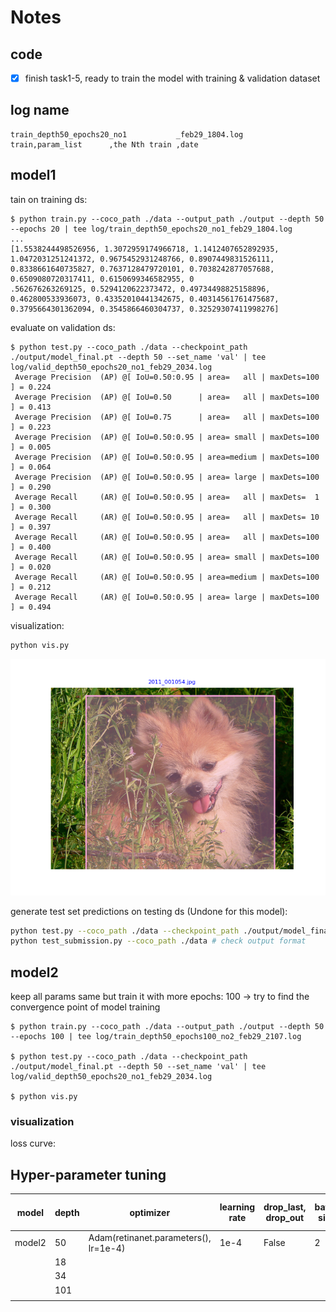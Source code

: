 # Notes

## code

- [x] finish task1-5, ready to train the model with training & validation dataset

## log name

```
train_depth50_epochs20_no1           _feb29_1804.log
train,param_list      ,the Nth train ,date
```

## model1

tain on training ds:

```console
$ python train.py --coco_path ./data --output_path ./output --depth 50 --epochs 20 | tee log/train_depth50_epochs20_no1_feb29_1804.log
...
[1.5538244498526956, 1.3072959174966718, 1.1412407652892935, 1.0472031251241372, 0.9675452931248766, 0.8907449831526111, 0.8338661640735827, 0.7637128479720101, 0.7038242877057688, 0.6509080720317411, 0.6150699346582955, 0
.562676263269125, 0.5294120622373472, 0.49734498825158896, 0.462800533936073, 0.43352010441342675, 0.40314561761475687, 0.3795664301362094, 0.3545866460304737, 0.32529307411998276]
```

evaluate on validation ds:

```console
$ python test.py --coco_path ./data --checkpoint_path ./output/model_final.pt --depth 50 --set_name 'val' | tee log/valid_depth50_epochs20_no1_feb29_2034.log
 Average Precision  (AP) @[ IoU=0.50:0.95 | area=   all | maxDets=100 ] = 0.224
 Average Precision  (AP) @[ IoU=0.50      | area=   all | maxDets=100 ] = 0.413
 Average Precision  (AP) @[ IoU=0.75      | area=   all | maxDets=100 ] = 0.223
 Average Precision  (AP) @[ IoU=0.50:0.95 | area= small | maxDets=100 ] = 0.005
 Average Precision  (AP) @[ IoU=0.50:0.95 | area=medium | maxDets=100 ] = 0.064
 Average Precision  (AP) @[ IoU=0.50:0.95 | area= large | maxDets=100 ] = 0.290
 Average Recall     (AR) @[ IoU=0.50:0.95 | area=   all | maxDets=  1 ] = 0.300
 Average Recall     (AR) @[ IoU=0.50:0.95 | area=   all | maxDets= 10 ] = 0.397
 Average Recall     (AR) @[ IoU=0.50:0.95 | area=   all | maxDets=100 ] = 0.400
 Average Recall     (AR) @[ IoU=0.50:0.95 | area= small | maxDets=100 ] = 0.020
 Average Recall     (AR) @[ IoU=0.50:0.95 | area=medium | maxDets=100 ] = 0.212
 Average Recall     (AR) @[ IoU=0.50:0.95 | area= large | maxDets=100 ] = 0.494
```

visualization:

```bash
python vis.py
```

![visual_model1](./sources/vis_model1.png)

generate test set predictions on testing ds (Undone for this model):

```bash
python test.py --coco_path ./data --checkpoint_path ./output/model_final.pt --depth 50 --set_name 'test'
python test_submission.py --coco_path ./data # check output format
```

## model2

keep all params same but train it with more epochs: 100 -> try to find the convergence point of model training 

```console
$ python train.py --coco_path ./data --output_path ./output --depth 50 --epochs 100 | tee log/train_depth50_epochs100_no2_feb29_2107.log

$ python test.py --coco_path ./data --checkpoint_path ./output/model_final.pt --depth 50 --set_name 'val' | tee log/valid_depth50_epochs20_no1_feb29_2034.log

$ python vis.py
```

### visualization

loss curve:

## Hyper-parameter tuning

| model  | depth | optimizer                             | learning rate | drop_last, drop_out | batch size | warm-up, prior | α    | γ    |
| ------ | ----- | ------------------------------------- | ------------- | ------------------- | ---------- | -------------- | ---- | ---- |
| model2 | 50    | Adam(retinanet.parameters(), lr=1e-4) | 1e-4          | False               | 2          | 0.01           | 0.25 | 2.0  |
|        | 18    |                                       |               |                     |            |                |      |      |
|        | 34    |                                       |               |                     |            |                |      |      |
|        | 101   |                                       |               |                     |            |                |      |      |
|        |       |                                       |               |                     |            |                |      |      |

